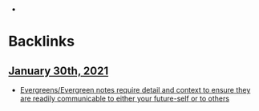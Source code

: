 - 

# Backlinks
## [January 30th, 2021](<January 30th, 2021.md>)
- [Evergreens/Evergreen notes require detail and context to ensure they are readily communicable to either your future-self or to others](<../Evergreens/Evergreen notes require detail and context to ensure they are readily communicable to either your future-self or to others.md>)

